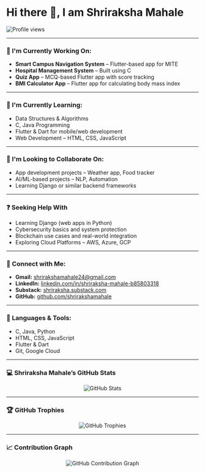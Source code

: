 <h1 align="left">Hi there 👋, I am Shriraksha Mahale</h1>

<p align="left">
  <img src="https://komarev.com/ghpvc/?username=shrirakshamahale&label=Profile%20views&color=0e75b6&style=flat" alt="Profile views"/>
</p>

---

### 🚀 I'm Currently Working On:

- **Smart Campus Navigation System** – Flutter-based app for MITE  
- **Hospital Management System** – Built using C  
- **Quiz App** – MCQ-based Flutter app with score tracking  
- **BMI Calculator App** – Flutter app for calculating body mass index  

---

### 📘 I'm Currently Learning:

- Data Structures & Algorithms  
- C, Java Programming  
- Flutter & Dart for mobile/web development  
- Web Development – HTML, CSS, JavaScript  

---

### 🤝 I'm Looking to Collaborate On:

- App development projects – Weather app, Food tracker  
- AI/ML-based projects – NLP, Automation  
- Learning Django or similar backend frameworks  

---

### ❓ Seeking Help With

- Learning Django (web apps in Python)  
- Cybersecurity basics and system protection  
- Blockchain use cases and real-world integration  
- Exploring Cloud Platforms – AWS, Azure, GCP  

---

### 🔗 Connect with Me:

- **Gmail:** shrirakshamahale24@gmail.com  
- **LinkedIn:** [linkedin.com/in/shriraksha-mahale-b85803318](https://linkedin.com/in/shriraksha-mahale-b85803318)  
- **Substack:** [shriraksha.substack.com](https://shriraksha.substack.com)  
- **GitHub:** [github.com/shrirakshamahale](https://github.com/shrirakshamahale)  

---

### 🧰 Languages & Tools:

- C, Java, Python  
- HTML, CSS, JavaScript  
- Flutter & Dart  
- Git, Google Cloud  

---

### 💻 Shriraksha Mahale’s GitHub Stats

<p align="center">
  <img src="https://github-readme-stats.vercel.app/api?username=shrirakshamahale&show_icons=true&theme=tokyonight" alt="GitHub Stats"/>
</p>



---

### 🏆 GitHub Trophies

<p align="center">
  <img src="https://github-profile-trophy.vercel.app/?username=shrirakshamahale&theme=gruvbox&no-bg=true&no-frame=true&margin-w=15&margin-h=15" alt="GitHub Trophies"/>
</p>

---

### 📈 Contribution Graph

<p align="center">
  <img src="https://github-readme-activity-graph.vercel.app/graph?username=shrirakshamahale&theme=tokyo-night&area=true" alt="GitHub Contribution Graph"/>
</p>
